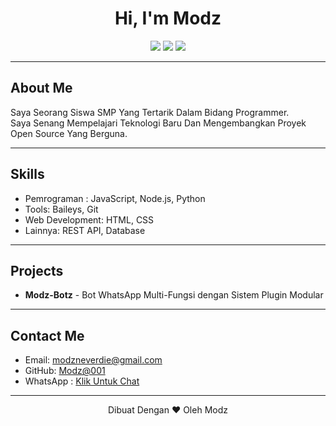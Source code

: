 <h1 align="center">Hi, I'm Modz</h1>
<p align="center">
  <img src="https://img.shields.io/badge/Status-Open%20To%20Work-green?style=flat-square" />
  <img src="https://img.shields.io/badge/Location-[Kota%2C%20Negara]-blue?style=flat-square" />
  <img src="https://img.shields.io/badge/Tech-JavaScript%20%7C%20Node.js-yellow?style=flat-square&logo=javascript" />
</p>

---

## About Me

Saya Seorang Siswa SMP Yang Tertarik Dalam Bidang Programmer.  
Saya Senang Mempelajari Teknologi Baru Dan Mengembangkan Proyek Open Source Yang Berguna.

---

## Skills

- Pemrograman : JavaScript, Node.js, Python
- Tools: Baileys, Git 
- Web Development: HTML, CSS  
- Lainnya: REST API, Database  

---

## Projects

- **Modz-Botz** - Bot WhatsApp Multi-Fungsi dengan Sistem Plugin Modular  
---

## Contact Me

- Email: modzneverdie@gmail.com 
- GitHub: [Modz@001](https://github.com/username)
- WhatsApp : [Klik Untuk Chat](https://wa.me/6283163234218)  

---

<p align="center">
  Dibuat Dengan ❤️ Oleh Modz
</p>
